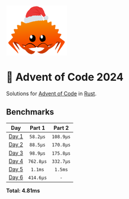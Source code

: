 <img src="./.assets/christmas_ferris.png" width="164">

# 🎄 Advent of Code 2024

Solutions for [Advent of Code](https://adventofcode.com/) in [Rust](https://www.rust-lang.org/).

<!--- benchmarking table --->
## Benchmarks

| Day | Part 1 | Part 2 |
| :---: | :---: | :---:  |
| [Day 1](./src/bin/01.rs) | `58.2µs` | `108.9µs` |
| [Day 2](./src/bin/02.rs) | `88.5µs` | `170.8µs` |
| [Day 3](./src/bin/03.rs) | `98.9µs` | `175.8µs` |
| [Day 4](./src/bin/04.rs) | `762.8µs` | `332.7µs` |
| [Day 5](./src/bin/05.rs) | `1.1ms` | `1.5ms` |
| [Day 6](./src/bin/06.rs) | `414.6µs` | `-` |

**Total: 4.81ms**
<!--- benchmarking table --->
